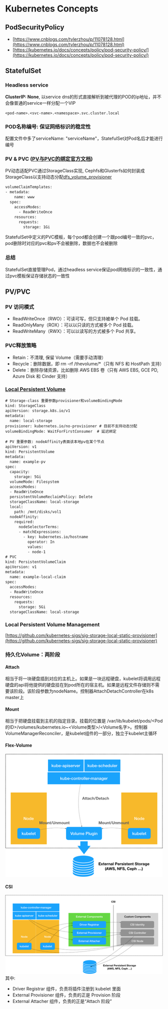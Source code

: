 # Kubernetes Concepts
## PodSecurityPolicy
- [https://www.cnblogs.com/tylerzhou/p/11078128.html](https://www.cnblogs.com/tylerzhou/p/11078128.html)
- [https://kubernetes.io/docs/concepts/policy/pod-security-policy/](https://kubernetes.io/docs/concepts/policy/pod-security-policy/)
## StatefulSet
### Headless service
**ClusterIP: None**, 以service dns的形式直接解析到被代理的POD的ip地址，并不会像普通的service一样分配一个VIP
```
<pod-name>.<svc-name>.<namespace>.svc.cluster.local
```
### POD名称编号: 保证网络标识的稳定性
配置文件中多了serviceName: "serviceName"，StatefulSet对Pod名后才能进行编号
### PV & PVC ([PV与PVC的绑定官方文档](https://kubernetes.io/docs/concepts/storage/persistent-volumes/#lifecycle-of-a-volume-and-claim))
PV动态适配PVC通过StorageClass实现, Cephfs和Glusterfs如何封装成StorageClass以支持动态分配[dfs_volume_provisioner](https://github.com/batscars/dfs_volume_provisioner)
```
volumeClaimTemplates: 
- metadata: 
    name: www 
  spec: 
    accessModes: 
      - ReadWriteOnce 
    resources: 
      requests: 
        storage: 1Gi
```
StatefulSet中定义的PVC模板，每个pod都会创建一个跟pod编号一致的pvc，pod删除时对应的pvc和pv不会被删除，数据也不会被删除
### 总结
StatefulSet直接管理Pod，通过headless service保证pod网络标识的一致性，通过pvc模板保证存储状态的一致性
## PV/PVC
### PV 访问模式
- ReadWriteOnce（RWO）：可读可写，但只支持被单个 Pod 挂载。
- ReadOnlyMany（ROX）：可以以只读的方式被多个 Pod 挂载。
- ReadWriteMany（RWX）：可以以读写的方式被多个 Pod 共享。
### PVC释放策略
- Retain：不清理, 保留 Volume（需要手动清理）
- Recycle：删除数据，即 rm -rf /thevolume/*（只有 NFS 和 HostPath 支持）
- Delete：删除存储资源，比如删除 AWS EBS 卷（只有 AWS EBS, GCE PD, Azure Disk 和 Cinder 支持）
### [Local Persistent Volume](https://time.geekbang.org/column/article/42819)
```
# Storage-class 重要参数provisioner和volumeBindingMode
kind: StorageClass
apiVersion: storage.k8s.io/v1
metadata:
  name: local-storage
provisioner: kubernetes.io/no-provisioner # 目前不支持动态分配
volumeBindingMode: WaitForFirstConsumer  # 延迟绑定

# PV 重要参数: nodeAffinity表面该本地pv在某个节点
apiVersion: v1
kind: PersistentVolume
metadata:
  name: example-pv
spec:
  capacity:
    storage: 5Gi
  volumeMode: Filesystem
  accessModes:
  - ReadWriteOnce
  persistentVolumeReclaimPolicy: Delete
  storageClassName: local-storage
  local:
    path: /mnt/disks/vol1
  nodeAffinity:
    required:
      nodeSelectorTerms:
      - matchExpressions:
        - key: kubernetes.io/hostname
          operator: In
          values:
          - node-1
# PVC
kind: PersistentVolumeClaim
apiVersion: v1
metadata:
  name: example-local-claim
spec:
  accessModes:
  - ReadWriteOnce
  resources:
    requests:
      storage: 5Gi
  storageClassName: local-storage
```
### Local Persistent Volume Management
[https://github.com/kubernetes-sigs/sig-storage-local-static-provisioner](https://github.com/kubernetes-sigs/sig-storage-local-static-provisioner)

### 持久化Volume：两阶段
#### Attach
相当于将一块硬盘插到对应的主机上。如果是一块远程硬盘，kubelet将调用远程硬盘的api将他提供的硬盘挂在到pod所在的宿主机。如果是远程文件存储则不需要该阶段。该阶段参数为nodeName。控制器AttachDetachController在k8s master上
#### Mount
相当于把硬盘挂载到主机的指定目录。挂载的位置是
/var/lib/kubelet/pods/<Pod的ID>/volumes/kubernetes.io~<Volume类型>/<Volume名字>。控制器VolumeManagerReconciler，是kubelet组件的一部分，独立于kubelet主循环
#### Flex-Volume
![](https://github.com/batscars/kube-study/blob/master/concepts/flex_volume.jpg?raw=true)
#### CSI
![](https://github.com/batscars/kube-study/blob/master/concepts/csi.jpg?raw=true)
其中:
- Driver Registrar 组件，负责将插件注册到 kubelet 里面
- External Provisioner 组件，负责的正是 Provision 阶段
- External Attacher 组件，负责的正是“Attach 阶段”

